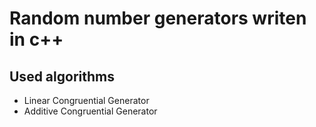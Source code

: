 # Random number generators writen in c++ 
## Used algorithms
- Linear Congruential Generator
- Additive Congruential Generator
